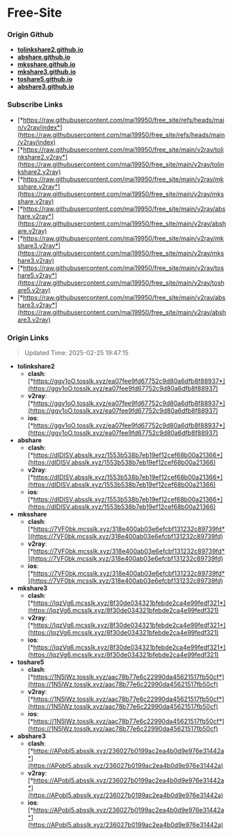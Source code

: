 # Free-Site

### Origin Github

- [**tolinkshare2.github.io**](https://github.com/tolinkshare2/tolinkshare2.github.io)
- [**abshare.github.io**](https://github.com/abshare/abshare.github.io)
- [**mksshare.github.io**](https://github.com/mksshare/mksshare.github.io)
- [**mkshare3.github.io**](https://github.com/mkshare3/mkshare3.github.io)
- [**toshare5.github.io**](https://github.com/toshare5/toshare5.github.io)
- [**abshare3.github.io**](https://github.com/abshare3/abshare3.github.io)

### Subscribe Links

- [*https://raw.githubusercontent.com/mai19950/free_site/refs/heads/main/v2ray/index*](https://raw.githubusercontent.com/mai19950/free_site/refs/heads/main/v2ray/index)
- [*https://raw.githubusercontent.com/mai19950/free_site/main/v2ray/tolinkshare2.v2ray*](https://raw.githubusercontent.com/mai19950/free_site/main/v2ray/tolinkshare2.v2ray)
- [*https://raw.githubusercontent.com/mai19950/free_site/main/v2ray/mksshare.v2ray*](https://raw.githubusercontent.com/mai19950/free_site/main/v2ray/mksshare.v2ray)
- [*https://raw.githubusercontent.com/mai19950/free_site/main/v2ray/abshare.v2ray*](https://raw.githubusercontent.com/mai19950/free_site/main/v2ray/abshare.v2ray)
- [*https://raw.githubusercontent.com/mai19950/free_site/main/v2ray/mkshare3.v2ray*](https://raw.githubusercontent.com/mai19950/free_site/main/v2ray/mkshare3.v2ray)
- [*https://raw.githubusercontent.com/mai19950/free_site/main/v2ray/toshare5.v2ray*](https://raw.githubusercontent.com/mai19950/free_site/main/v2ray/toshare5.v2ray)
- [*https://raw.githubusercontent.com/mai19950/free_site/main/v2ray/abshare3.v2ray*](https://raw.githubusercontent.com/mai19950/free_site/main/v2ray/abshare3.v2ray)

### Origin Links

> Updated Time: 2025-02-25 19:47:15

- **tolinkshare2**
  - **clash**: [*https://ggv1oO.tosslk.xyz/ea07fee9fd67752c9d80a6dfb8f88937*](https://ggv1oO.tosslk.xyz/ea07fee9fd67752c9d80a6dfb8f88937)
  - **v2ray**: [*https://ggv1oO.tosslk.xyz/ea07fee9fd67752c9d80a6dfb8f88937*](https://ggv1oO.tosslk.xyz/ea07fee9fd67752c9d80a6dfb8f88937)
  - **ios**: [*https://ggv1oO.tosslk.xyz/ea07fee9fd67752c9d80a6dfb8f88937*](https://ggv1oO.tosslk.xyz/ea07fee9fd67752c9d80a6dfb8f88937)
- **abshare**
  - **clash**: [*https://dIDlSV.absslk.xyz/1553b538b7eb19ef12cef68b00a21366*](https://dIDlSV.absslk.xyz/1553b538b7eb19ef12cef68b00a21366)
  - **v2ray**: [*https://dIDlSV.absslk.xyz/1553b538b7eb19ef12cef68b00a21366*](https://dIDlSV.absslk.xyz/1553b538b7eb19ef12cef68b00a21366)
  - **ios**: [*https://dIDlSV.absslk.xyz/1553b538b7eb19ef12cef68b00a21366*](https://dIDlSV.absslk.xyz/1553b538b7eb19ef12cef68b00a21366)
- **mksshare**
  - **clash**: [*https://7VF0bk.mcsslk.xyz/318e400ab03e6efcbf131232c89739fd*](https://7VF0bk.mcsslk.xyz/318e400ab03e6efcbf131232c89739fd)
  - **v2ray**: [*https://7VF0bk.mcsslk.xyz/318e400ab03e6efcbf131232c89739fd*](https://7VF0bk.mcsslk.xyz/318e400ab03e6efcbf131232c89739fd)
  - **ios**: [*https://7VF0bk.mcsslk.xyz/318e400ab03e6efcbf131232c89739fd*](https://7VF0bk.mcsslk.xyz/318e400ab03e6efcbf131232c89739fd)
- **mkshare3**
  - **clash**: [*https://lqzVg6.mcsslk.xyz/8f30de034321bfebde2ca4e99fedf321*](https://lqzVg6.mcsslk.xyz/8f30de034321bfebde2ca4e99fedf321)
  - **v2ray**: [*https://lqzVg6.mcsslk.xyz/8f30de034321bfebde2ca4e99fedf321*](https://lqzVg6.mcsslk.xyz/8f30de034321bfebde2ca4e99fedf321)
  - **ios**: [*https://lqzVg6.mcsslk.xyz/8f30de034321bfebde2ca4e99fedf321*](https://lqzVg6.mcsslk.xyz/8f30de034321bfebde2ca4e99fedf321)
- **toshare5**
  - **clash**: [*https://1N5lWz.tosslk.xyz/aac78b77e6c22990da45621517fb50cf*](https://1N5lWz.tosslk.xyz/aac78b77e6c22990da45621517fb50cf)
  - **v2ray**: [*https://1N5lWz.tosslk.xyz/aac78b77e6c22990da45621517fb50cf*](https://1N5lWz.tosslk.xyz/aac78b77e6c22990da45621517fb50cf)
  - **ios**: [*https://1N5lWz.tosslk.xyz/aac78b77e6c22990da45621517fb50cf*](https://1N5lWz.tosslk.xyz/aac78b77e6c22990da45621517fb50cf)
- **abshare3**
  - **clash**: [*https://APobI5.absslk.xyz/236027b0199ac2ea4b0d9e976e31442a*](https://APobI5.absslk.xyz/236027b0199ac2ea4b0d9e976e31442a)
  - **v2ray**: [*https://APobI5.absslk.xyz/236027b0199ac2ea4b0d9e976e31442a*](https://APobI5.absslk.xyz/236027b0199ac2ea4b0d9e976e31442a)
  - **ios**: [*https://APobI5.absslk.xyz/236027b0199ac2ea4b0d9e976e31442a*](https://APobI5.absslk.xyz/236027b0199ac2ea4b0d9e976e31442a)
